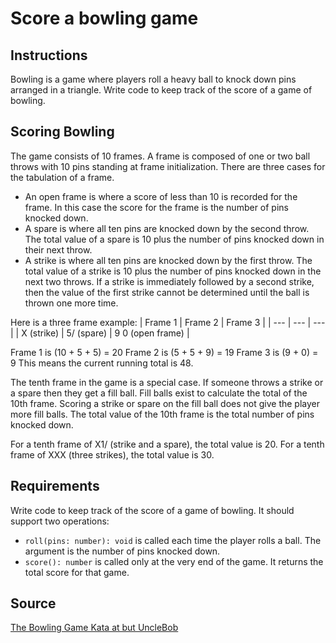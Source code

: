 Score a bowling game
===

Instructions
---
Bowling is a game where players roll a heavy ball to knock down pins arranged in a triangle. Write code to keep track of the score of a game of bowling.

Scoring Bowling
---  
The game consists of 10 frames. A frame is composed of one or two ball throws with 10 pins standing at frame initialization. There are three cases for the tabulation of a frame.

- An open frame is where a score of less than 10 is recorded for the frame. In this case the score for the frame is the number of pins knocked down.
- A spare is where all ten pins are knocked down by the second throw. The total value of a spare is 10 plus the number of pins knocked down in their next throw.
- A strike is where all ten pins are knocked down by the first throw. The total value of a strike is 10 plus the number of pins knocked down in the next two throws. If a strike is immediately followed by a second strike, then the value of the first strike cannot be determined until the ball is thrown one more time.

Here is a three frame example:
| Frame 1    | Frame 2    | Frame 3          |
| ---        | ---        | ---              |
| X (strike) | 5/ (spare) | 9 0 (open frame) |

Frame 1 is (10 + 5 + 5) = 20
Frame 2 is (5 + 5 + 9) = 19
Frame 3 is (9 + 0) = 9
This means the current running total is 48.

The tenth frame in the game is a special case. If someone throws a strike or a spare then they get a fill ball. Fill balls exist to calculate the total of the 10th frame. Scoring a strike or spare on the fill ball does not give the player more fill balls. The total value of the 10th frame is the total number of pins knocked down.

For a tenth frame of X1/ (strike and a spare), the total value is 20.
For a tenth frame of XXX (three strikes), the total value is 30.

Requirements
---
Write code to keep track of the score of a game of bowling. It should support two operations:

- `roll(pins: number): void` is called each time the player rolls a ball. The argument is the number of pins knocked down.
- `score(): number` is called only at the very end of the game. It returns the total score for that game.

Source
---
[The Bowling Game Kata at but UncleBob](http://butunclebob.com/ArticleS.UncleBob.TheBowlingGameKata)
